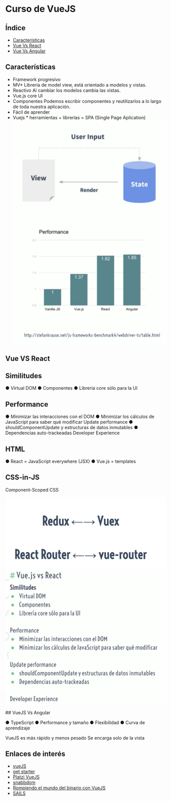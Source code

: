 # Curso de VueJS<!-- omit in toc -->

## Índice<!-- omit in toc -->
- [Características](#caracteristicas)
- [Vue Vs React](#vue-vs-react)
- [Vue Vs Angular](#vue-vs-angular)

## Características

- Framework progresivo 
- MV*
Librería de model view, está orientado a modelos y vistas.
- Reactivo
Al cambiar los modelos cambia las vistas.
- Vue.js core UI
- Componentes 
Podemos escribir componentes y reutilizarlos a lo largo de toda nuestra aplicación.
- Fácil de aprender
- Vuejs * herramientas + librerías = SPA (Single Page Aplication)
![vuejs](/VUEJS/im_01.png)
![Performance](/VUEJS/im_02.png)

## Vue VS React

Similitudes
-----------
● Virtual DOM
● Componentes
● Librería core sólo para la UI

Performance
-----------
● Minimizar las interacciones con el DOM
● Minimizar los cálculos de JavaScript para saber qué modificar
Update performance
● shouldComponentUpdate y estructuras de datos inmutables
● Dependencias auto-trackeadas
Developer Experience

HTML
----
● React = JavaScript everywhere (JSX)
● Vue.js = templates

CSS-in-JS
---------
Component-Scoped CSS

![Comparativa](/VUEJS/im_03.png)
![Comparativa2](/VUEJS/im_04.png)

## VueJS Vs Angular

● TypeScript
● Performance y tamaño
● Flexibilidad
● Curva de aprendizaje

VueJS es más rápido y menos pesado
Se encarga solo de la vista

## Enlaces de interés

* [vueJS](https://vuejs.org)
* [get starter](https://vuejs.org/v2/guide/)
* [Platzi VueJS](https://platzi.com/cursos/vuejs/)
* [snabbdom](https://github.com/snabbdom/snabbdom)
* [Rompiendo el mundo del binario con VueJS](https://www.youtube.com/watch?v=ysx2Dpaju4w)
* [SAILS](https://www.youtube.com/watch?v=ysx2Dpaju4w)



  